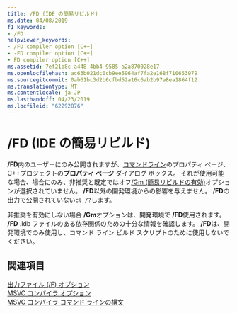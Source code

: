 ```yaml
---
title: /FD (IDE の簡易リビルド)
ms.date: 04/08/2019
f1_keywords:
- /FD
helpviewer_keywords:
- /FD compiler option [C++]
- -FD compiler option [C++]
- FD compiler option [C++]
ms.assetid: 7ef21b8c-a448-4bb4-9585-a2a870028e17
ms.openlocfilehash: ac63b021dc0cb9ee5964af7fa2e168f710653979
ms.sourcegitcommit: 0ab61bc3d2b6cfbd52a16c6ab2b97a8ea1864f12
ms.translationtype: MT
ms.contentlocale: ja-JP
ms.lasthandoff: 04/23/2019
ms.locfileid: "62292876"
---
```

# <a name="fd-ide-minimal-rebuild"></a>/FD (IDE の簡易リビルド)

**/FD**内のユーザーにのみ公開されますが、[コマンドライン](command-line-property-pages.md)のプロパティ ページ、C++プロジェクトの**プロパティ ページ** ダイアログ ボックス。 それが使用可能な場合、場合にのみ、非推奨と既定ではオフ[/Gm (簡易リビルドの有効)](gm-enable-minimal-rebuild.md)オプションが選択されていません。 **/FD**以外の開発環境からの影響を与えません。 **/FD**の出力で公開されていない`cl /?`します。

非推奨を有効にしない場合 **/Gm**オプションは、開発環境で **/FD**使用されます。 **/FD** .idb ファイルのある依存関係のための十分な情報を確認します。 **/FD**は、開発環境でのみ使用し、コマンド ライン ビルド スクリプトのために使用しないでください。

## <a name="see-also"></a>関連項目

[出力ファイル (/F) オプション](output-file-f-options.md)<br/>
[MSVC コンパイラ オプション](compiler-options.md)<br/>
[MSVC コンパイラ コマンド ラインの構文](compiler-command-line-syntax.md)
